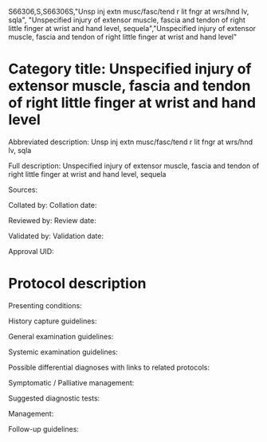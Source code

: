 S66306,S,S66306S,"Unsp inj extn musc/fasc/tend r lit fngr at wrs/hnd lv, sqla", "Unspecified injury of extensor muscle, fascia and tendon of right little finger at wrist and hand level, sequela","Unspecified injury of extensor muscle, fascia and tendon of right little finger at wrist and hand level"
# Category title: Unspecified injury of extensor muscle, fascia and tendon of right little finger at wrist and hand level

Abbreviated description: Unsp inj extn musc/fasc/tend r lit fngr at wrs/hnd lv, sqla

Full description: Unspecified injury of extensor muscle, fascia and tendon of right little finger at wrist and hand level, sequela

Sources:

Collated by:
Collation date:

Reviewed by:
Review date:

Validated by:
Validation date:

Approval UID:

# Protocol description

Presenting conditions:

History capture guidelines:

General examination guidelines:

Systemic examination guidelines:

Possible differential diagnoses with links to related protocols:

Symptomatic / Palliative management:

Suggested diagnostic tests:

Management:

Follow-up guidelines:
